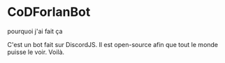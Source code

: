 # CoDForlanBot
pourquoi j'ai fait ça

C'est un bot fait sur DiscordJS. Il est open-source afin que tout le monde puisse le voir. Voilà.
